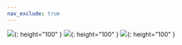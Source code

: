 ```yaml
---
nav_exclude: true
---
```




![](https://raw.githubusercontent.com/sugar012/klipperITA/main/images/image6.png){: height="100" }
![](https://raw.githubusercontent.com/sugar012/klipperITA/main/images/image6.png){: height="100" }
![](https://raw.githubusercontent.com/sugar012/klipperITA/main/images/image6.png){: height="100" }
